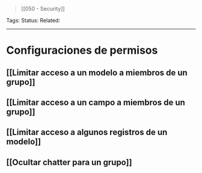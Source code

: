 > [[050 - Security]]

Tags: 
Status: 
Related: 

___

# Configuraciones de permisos
## [[Limitar acceso a un modelo a miembros de un grupo]]
## [[Limitar acceso a un campo a miembros de un grupo]]
## [[Limitar acceso a algunos registros de un modelo]]
## [[Ocultar chatter para un grupo]]